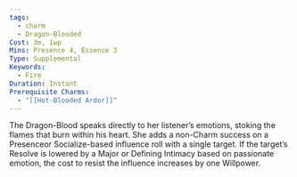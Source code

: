 ```yaml
---
tags:
  - charm
  - Dragon-Blooded
Cost: 3m, 1wp
Mins: Presence 4, Essence 3
Type: Supplemental
Keywords:
  - Fire
Duration: Instant
Prerequisite Charms:
  - "[[Hot-Blooded Ardor]]"
---
```

The Dragon-Blood speaks directly to her listener’s emotions, stoking the flames that burn within his heart. She adds a non-Charm success on a Presenceor Socialize-based influence roll with a single target. If the target’s Resolve is lowered by a Major or Defining Intimacy based on passionate emotion, the cost to resist the influence increases by one Willpower.